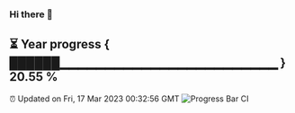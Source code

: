### Hi there 👋
⏳ Year progress { ██████▁▁▁▁▁▁▁▁▁▁▁▁▁▁▁▁▁▁▁▁▁▁▁▁ } 20.55 %
---
⏰ Updated on Fri, 17 Mar 2023 00:32:56 GMT
![Progress Bar CI](https://github.com/Moyi321/Moyi321/workflows/Progress%20Bar%20CI/badge.svg)
